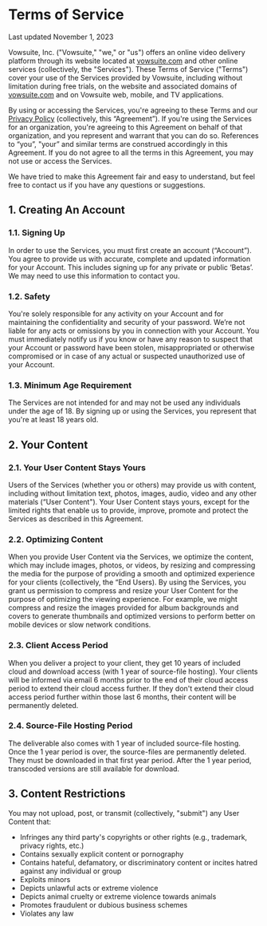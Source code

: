 # Terms of Service

Last updated November 1, 2023

Vowsuite, Inc. ("Vowsuite," "we," or "us") offers an online video delivery platform through its website located at [vowsuite.com](https://vowsuite.com) and other online services (collectively, the "Services"). These Terms of Service ("Terms") cover your use of the Services provided by Vowsuite, including without limitation during free trials, on the website and associated domains of [vowsuite.com](https://vowsuite.com) and on Vowsuite web, mobile, and TV applications.

By using or accessing the Services, you're agreeing to these Terms and our [Privacy Policy](https://vowsuite.com/privacy) (collectively, this “Agreement”). If you're using the Services for an organization, you're agreeing to this Agreement on behalf of that organization, and you represent and warrant that you can do so. References to “you”, "your” and similar terms are construed accordingly in this Agreement. If you do not agree to all the terms in this Agreement, you may not use or access the Services.

We have tried to make this Agreement fair and easy to understand, but feel free to contact us if you have any questions or suggestions.

## 1. Creating An Account

### 1.1. Signing Up

In order to use the Services, you must first create an account (“Account”). You agree to provide us with accurate, complete and updated information for your Account. This includes signing up for any private or public ‘Betas’. We may need to use this information to contact you.

### 1.2. Safety

You're solely responsible for any activity on your Account and for maintaining the confidentiality and security of your password. We’re not liable for any acts or omissions by you in connection with your Account. You must immediately notify us if you know or have any reason to suspect that your Account or password have been stolen, misappropriated or otherwise compromised or in case of any actual or suspected unauthorized use of your Account.

### 1.3. Minimum Age Requirement

The Services are not intended for and may not be used any individuals under the age of 18. By signing up or using the Services, you represent that you're at least 18 years old.

## 2. Your Content

### 2.1. Your User Content Stays Yours

Users of the Services (whether you or others) may provide us with content, including without limitation text, photos, images, audio, video and any other materials (“User Content"). Your User Content stays yours, except for the limited rights that enable us to provide, improve, promote and protect the Services as described in this Agreement.

### 2.2. Optimizing Content

When you provide User Content via the Services, we optimize the content, which may include images, photos, or videos, by resizing and compressing the media for the purpose of providing a smooth and optimized experience for your clients (collectively, the “End Users). By using the Services, you grant us permission to compress and resize your User Content for the purpose of optimizing the viewing experience. For example, we might compress and resize the images provided for album backgrounds and covers to generate thumbnails and optimized versions to perform better on mobile devices or slow network conditions.

### 2.3. Client Access Period

When you deliver a project to your client, they get 10 years of included cloud and download access (with 1 year of source-file hosting). Your clients will be informed via email 6 months prior to the end of their cloud access period to extend their cloud access further. If they don't extend their cloud access period further within those last 6 months, their content will be permanently deleted.

### 2.4. Source-File Hosting Period

The deliverable also comes with 1 year of included source-file hosting. Once the 1 year period is over, the source-files are permanently deleted. They must be downloaded in that first year period. After the 1 year period, transcoded versions are still available for download.

## 3. Content Restrictions

You may not upload, post, or transmit (collectively, "submit") any User Content that:

- Infringes any third party's copyrights or other rights (e.g., trademark, privacy rights, etc.)
- Contains sexually explicit content or pornography
- Contains hateful, defamatory, or discriminatory content or incites hatred against any individual or group
- Exploits minors
- Depicts unlawful acts or extreme violence
- Depicts animal cruelty or extreme violence towards animals
- Promotes fraudulent or dubious business schemes
- Violates any law
